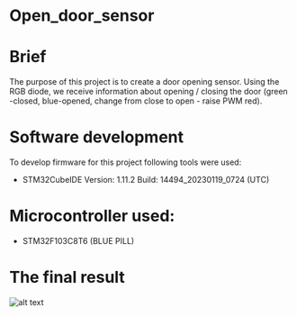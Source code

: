 # Open_door_sensor

# Brief
The purpose of this project is to create a door opening sensor. Using the RGB diode, we receive information about opening / closing the door (green -closed, blue-opened, change from close to open - raise PWM red).

# Software development
To develop firmware for this project following tools were used:

- STM32CubeIDE 
  Version: 1.11.2 
  Build: 14494_20230119_0724 (UTC)
  
# Microcontroller used:
- STM32F103C8T6 (BLUE PILL)


# The final result
![alt text](https://github.com/Siamian/STM32-projects/blob/5b04309f5acbbde332e79247b445a120e1a4073d/Open_door_sensor/Open_door_sensor.jpg "Logo Title Text 1")
